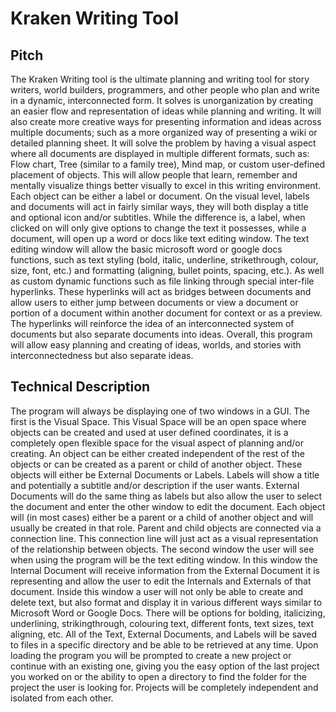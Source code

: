 # Kraken Writing Tool

## Pitch

  The Kraken Writing tool is  the ultimate planning and writing tool for story writers, world builders, programmers, and other people who plan and write in a dynamic, interconnected form. It solves is unorganization by creating an easier flow and representation of ideas while planning and writing. It will also create more creative ways for presenting information and ideas across multiple documents; such as a more organized way of presenting a wiki or detailed planning sheet. It will solve the problem by having a visual aspect where all documents are displayed in multiple different formats, such as: Flow chart, Tree (similar to a family tree), Mind map, or custom user-defined placement of objects. This will allow people that learn, remember and mentally visualize things better visually to excel in this writing environment. Each object can be either a label or document. On the visual level, labels and documents will act in fairly similar ways, they will both display a title and optional icon and/or subtitles. While the difference is, a label, when clicked on will only give options to change the text it possesses, while a document, will open up a word or docs like text editing window. The text editing window will allow the basic microsoft word or google docs functions, such as text styling (bold, italic, underline, strikethrough, colour, size, font, etc.) and formatting (aligning, bullet points, spacing, etc.). As well as custom dynamic functions such as file linking through special inter-file hyperlinks. These hyperlinks will act as bridges between documents and allow users to either jump between documents or view a document or portion of a document within another document for context or as a preview. The hyperlinks will reinforce the idea of an interconnected system of documents but also separate documents into ideas. Overall, this program will allow easy planning and creating of ideas, worlds, and stories with interconnectedness but also separate ideas.

## Technical Description

  The program will always be displaying one of two windows in a GUI. The first is the Visual Space. This Visual Space will be an open space where objects can be created and used at user defined coordinates, it is a completely open flexible space for the visual aspect of planning and/or creating. An object can be either created independent of the rest of the objects or can be created as a parent or child of another object. 
	These objects will either be External Documents or Labels. Labels will show a title and potentially a subtitle and/or description if the user wants. External Documents will do the same thing as labels but also allow the user to select the document and enter the other window to edit the document.
Each object will (in most cases) either be a parent or a child of another object and will usually be created in that role. Parent and child objects are connected via a connection line. This connection line will just act as a visual representation of the relationship between objects.
	The second window the user will see when using the program will be the text editing window. In this window the Internal Document will receive information from the External Document it is representing and allow the user to edit the Internals and Externals of that document. Inside this window a user will not only be able to create and delete text, but also format and display it in various different ways similar to Microsoft Word or Google Docs. There will be options for bolding, italicizing, underlining, strikingthrough, colouring text, different fonts, text sizes, text aligning, etc.
	All of the Text, External Documents, and Labels will be saved to files in a specific directory and be able to be retrieved at any time. Upon loading the program you will be prompted to create a new project or continue with an existing one, giving you the easy option of the last project you worked on or the ability to open a directory to find the folder for the project the user is looking for. Projects will be completely independent and isolated from each other.
